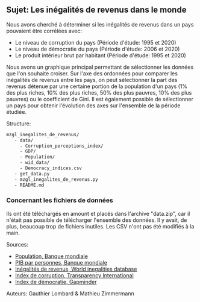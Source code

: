 ## Sujet: Les inégalités de revenus dans le monde

Nous avons cherché à déterminer si les inégalités de revenus dans un pays pouvaient être corrélées avec:
- Le niveau de corruption du pays (Période d'étude: 1995 et 2020)
- Le niveau de démocratie du pays (Période d'étude: 2006 et 2020)
- Le produit intérieur brut par habitant (Période d'étude: 1995 et 2020)

Nous avons un graphique principal permettant de sélectionner les données que l'on souhaite croiser.
Sur l'axe des ordonnées pour comparer les inégalités de revenus entre les pays, on peut sélectionner la part des revenus détenue par une certaine portion de la population d'un pays (1% des plus riches, 10% des plus riches, 50% des plus pauvres, 10% des plus pauvres) ou le coefficient de Gini. Il est également possible de sélectionner un pays pour obtenir l'évolution des axes sur l'ensemble de la période étudiée.

Structure:
```sh
mzgl_inegalites_de_revenus/
   - data/
     - Corruption_perceptions_index/
     - GDP/
     - Population/
     - wid_data/
     - Democracy_indices.csv
   - get_data.py
   - mzgl_inegalites_de_revenus.py
   - README.md
```
### Concernant les fichiers de données
Ils ont été téléchargés en amount et placés dans l'archive "data.zip", car il n'était pas possible de télécharger
l'ensemble des données. Il y avait, de plus, beaucoup trop de fichiers inutiles.
Les CSV n'ont pas été modifiés à la main.

Sources:
- [Population, Banque mondiale](https://data.worldbank.org/indicator/SP.POP.TOTL?name_desc=false)
- [PIB par personnes, Banque mondiale](https://data.worldbank.org/indicator/NY.GDP.PCAP.CD)
- [Inégalités de revenus, World inegalities database](https://wid.world/data/)
- [Index de corruption, Transparency International](https://www.transparency.org/en/cpi/2021)
- [Index de démocratie, Gapminder](https://www.gapminder.org/data/documentation/democracy-index/)

Auteurs: Gauthier Lombard & Mathieu Zimmermann